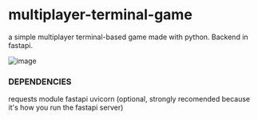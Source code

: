 # multiplayer-terminal-game
a simple multiplayer terminal-based game made with python. Backend in fastapi.

![image](https://user-images.githubusercontent.com/77999105/131205194-a5b54dc8-c54b-4971-82bc-2502f5b54242.png)

### DEPENDENCIES
requests module
fastapi
uvicorn (optional, strongly recomended because it's how you run the fastapi server)
